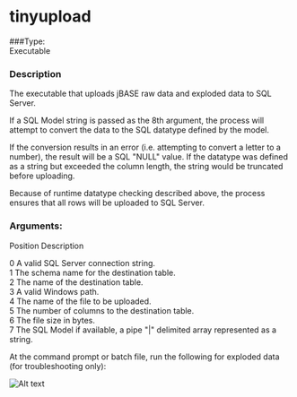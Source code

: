 tinyupload
==========

###Type:  
  Executable

### Description


The executable that uploads jBASE raw data and exploded data to SQL Server.

 If a SQL Model string is passed as the 8th argument, the process will attempt to convert the data to the SQL datatype defined by the model.

 If the conversion results in an error (i.e. attempting to convert a letter to a number), the result will be a SQL "NULL" value. If the datatype was defined as a string but exceeded the column length, the string would be truncated before uploading.

 Because of runtime datatype checking described above, the process ensures that all rows will be uploaded to SQL Server.  
 

### Arguments:


Position Description  

  0 A valid SQL Server connection string.   
  1 The schema name for the destination table.   
  2 The name of the destination table.  
  3 A valid Windows path.   
  4 The name of the file to be uploaded.   
  5 The number of columns to the destination table.   
  6 The file size in bytes.   
  7 The SQL Model if available, a pipe "|" delimited array represented as a string.   

  At the command prompt or batch file, run the following for exploded data (for troubleshooting only):  

![Alt text](http://eztier.com/documentation/t24/jbase-sql-etl/images/args/tinyupload2.png)
 

